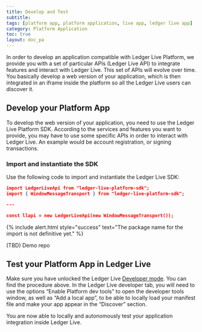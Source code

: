 ```yaml
---
title: Develop and Test
subtitle:
tags: [platform app, platform application, live app, ledger live app]
category: Platform Application
toc: true
layout: doc_pa
---
```




In order to develop an application compatible with Ledger Live Platform, we provide you with a set of particular APIs (Ledger Live API) to integrate features and interact with Ledger Live. This set of APIs will evolve over time. You basically develop a web version of your application, which is then integrated in an iframe inside the platform so all the Ledger Live users can discover it.

## Develop your Platform App

To develop the web version of your application, you need to use the Ledger Live Platform SDK. According to the services and features you want to provide, you may have to use some specific APIs in order to interact with Ledger Live. An example would be account registration, or signing transactions.

### Import and instantiate the SDK

Use the following code to import and instantiate the Ledger Live SDK:

```json
import LedgerLiveApi from "ledger-live-platform-sdk";
import { WindowMessageTransport } from "ledger-live-platform-sdk";

---

const llapi = new LedgerLiveApi(new WindowMessageTransport());
```
<!--  -->
{% include alert.html style="success" text="The package name for the import is not definitive yet." %}
<!--  -->

(TBD) Demo repo

## Test your Platform App in Ledger Live

Make sure you have unlocked the Ledger Live [Developer mode](../developer-mode). You can find the procedure above.
In the Ledger Live developer tab, you will need to use the options “Enable Platform dev tools” to open the developer tools window, as well as “Add a local app”, to be able to locally load your manifest file and make your app appear in the “Discover” section.

You are now able to locally and autonomously test your application integration inside Ledger Live.
